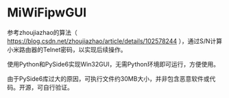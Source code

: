 # MiWiFipwGUI

参考zhoujiazhao的算法（ https://blog.csdn.net/zhoujiazhao/article/details/102578244 ），通过S/N计算小米路由器的Telnet密码，以实现后续操作。

使用Python和PySide6实现Win32GUI，无需Python环境即可运行，方便使用。

由于PySide6库过大的原因，可执行文件约30MB大小，并非包含恶意软件或代码。开源，可自行验证。
